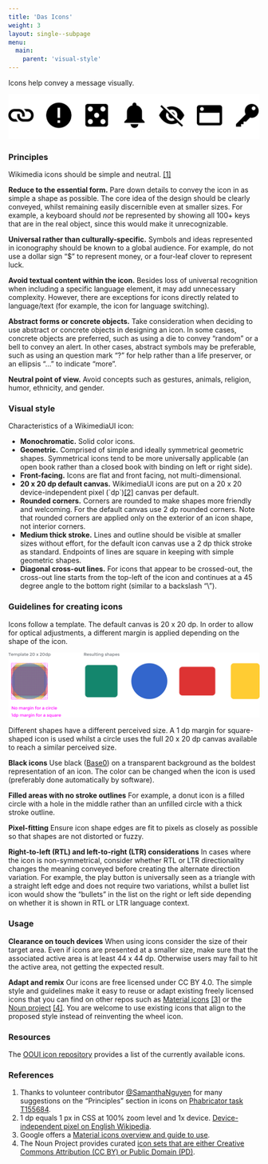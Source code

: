 ```yaml
---
title: 'Das Icons'
weight: 3
layout: single--subpage
menu:
  main:
    parent: 'visual-style'
---
```


Icons help convey a message visually.

![Sample of WikimediaUI icons](icons-sample.svg)

### Principles

Wikimedia icons should be simple and neutral. [\[1\]](#References)

**Reduce to the essential form.** Pare down details to convey the icon in as simple a shape as possible. The core idea of the design should be clearly conveyed, whilst remaining easily discernible even at smaller sizes. For example, a keyboard should _not_ be represented by showing all 100+ keys that are in the real object, since this would make it unrecognizable.

**Universal rather than culturally-specific.** Symbols and ideas represented in iconography should be known to a global audience. For example, do not use a dollar sign “$” to represent money, or a four-leaf clover to represent luck.

**Avoid textual content within the icon.** Besides loss of universal recognition when including a specific language element, it may add unnecessary complexity. However, there are exceptions for icons directly related to language/text (for example, the icon for language switching).

**Abstract forms or concrete objects.** Take consideration when deciding to use abstract or concrete objects in designing an icon. In some cases, concrete objects are preferred, such as using a die to convey “random” or a bell to convey an alert. In other cases, abstract symbols may be preferable, such as using an question mark “?” for help rather than a life preserver, or an ellipsis “…” to indicate “more”.

**Neutral point of view.** Avoid concepts such as gestures, animals, religion, humor, ethnicity, and gender.

### Visual style

Characteristics of a WikimediaUI icon:

*   **Monochromatic.** Solid color icons.
*   **Geometric.** Comprised of simple and ideally symmetrical geometric shapes. Symmetrical icons tend to be more universally applicable (an open book rather than a closed book with binding on left or right side).
*   **Front-facing.** Icons are flat and front facing, not multi-dimensional.
*   **20 x 20 dp default canvas.** WikimediaUI icons are put on a 20 x 20 device-independent pixel (\`dp\`)[\[2\]](#References) canvas per default.
*   **Rounded corners.** Corners are rounded to make shapes more friendly and welcoming. For the default canvas use 2 dp rounded corners. Note that rounded corners are applied only on the exterior of an icon shape, not interior corners.
*   **Medium thick stroke.** Lines and outline should be visible at smaller sizes without effort, for the default icon canvas use a 2 dp thick stroke as standard. Endpoints of lines are square in keeping with simple geometric shapes.
*   **Diagonal cross-out lines.** For icons that appear to be crossed-out, the cross-out line starts from the top-left of the icon and continues at a 45 degree angle to the bottom right (similar to a backslash “\\”).

### Guidelines for creating icons

Icons follow a template. The default canvas is 20 x 20 dp. In order to allow for optical adjustments, a different margin is applied depending on the shape of the icon.

![Icon sizes at different shapes for optical adjustment](icons-optical-adjustment.png)

Different shapes have a different perceived size. A 1 dp margin for square-shaped icon is used whilst a circle uses the full 20 x 20 dp canvas available to reach a similar perceived size.

**Black icons**
Use black ([Base0](visual-style_colors.html)) on a transparent background as the boldest representation of an icon. The color can be changed when the icon is used (preferably done automatically by software).

**Filled areas with no stroke outlines**
For example, a donut icon is a filled circle with a hole in the middle rather than an unfilled circle with a thick stroke outline.

**Pixel-fitting**
Ensure icon shape edges are fit to pixels as closely as possible so that shapes are not distorted or fuzzy.

**Right-to-left (RTL) and left-to-right (LTR) considerations**
In cases where the icon is non-symmetrical, consider whether RTL or LTR directionality changes the meaning conveyed before creating the alternate direction variation. For example, the play button is universally seen as a triangle with a straight left edge and does not require two variations, whilst a bullet list icon would show the “bullets” in the list on the right or left side depending on whether it is shown in RTL or LTR language context.

### Usage

**Clearance on touch devices**
When using icons consider the size of their target area. Even if icons are presented at a smaller size, make sure that the associated active area is at least 44 x 44 dp. Otherwise users may fail to hit the active area, not getting the expected result.

**Adapt and remix**
Our icons are free licensed under CC BY 4.0.
The simple style and guidelines make it easy to reuse or adapt existing freely licensed icons that you can find on other repos such as [Material icons](https://material.io/icons/) [\[3\]](#References) or the [Noun project](https://thenounproject.com/) [\[4\]](#References). You are welcome to use existing icons that align to the proposed style instead of reinventing the wheel icon.

### Resources

The [OOUI icon repository](https://doc.wikimedia.org/oojs-ui/master/demos/?page=icons&theme=wikimediaui&direction=ltr&platform=desktop#icons-mediawiki-ltr) provides a list of the currently available icons.

### References

1.  Thanks to volunteer contributor [@SamanthaNguyen](https://phabricator.wikimedia.org/p/SamanthaNguyen/) for many suggestions on the “Principles” section in icons on [Phabricator task T155684](https://phabricator.wikimedia.org/T155684).
2.  1 dp equals 1 px in CSS at 100% zoom level and 1x device. [Device-independent pixel on English Wikipedia](https://en.wikipedia.org/wiki/Device-independent_pixel).
3.  Google offers a [Material icons overview and guide to use](https://material.io/guidelines/style/icons.html).
4.  The Noun Project provides curated [icon sets that are either Creative Commons Attribution (CC BY) or Public Domain (PD)](https://thenounproject.zendesk.com/hc/en-us/articles/200509798-What-licenses-do-you-use-).
